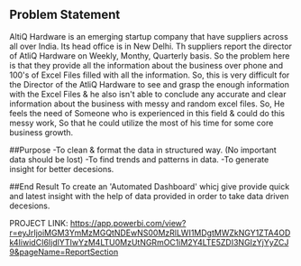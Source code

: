##  Problem Statement
AltiQ Hardware is an emerging startup company that have suppliers across all over India. Its head office is in New Delhi. Th suppliers report the director of AtliQ Hardware on Weekly, Monthy, Quarterly basis. So the problem here is that they provide all the information about the business over phone and 100's of Excel Files filled with all the information.
So, this is very difficult for the Director of the AtliQ Hardware to see and grasp the enough information with the Excel Files & he also isn't able to conclude any accurate and clear information about the business with messy and random excel files. 
So, He feels the need of Someone who is experienced in this field & could do this messy work, So that he could utilize the most of his time for some core business growth.

##Purpose
-To clean & format the data in structured way. (No important data should be lost)
-To find trends and patterns in data.
-To generate insight for better decesions.

##End Result
To create an 'Automated Dashboard' whicj give provide quick and latest insight with the help of data provided in order to take data driven decesions.

PROJECT LINK:
 https://app.powerbi.com/view?r=eyJrIjoiMGM3YmMzMGQtNDEwNS00MzRlLWI1MDgtMWZkNGY1ZTA4ODk4IiwidCI6IjdlYTIwYzM4LTU0MzUtNGRmOC1iM2Y4LTE5ZDI3NGIzYjYyZCJ9&pageName=ReportSection
